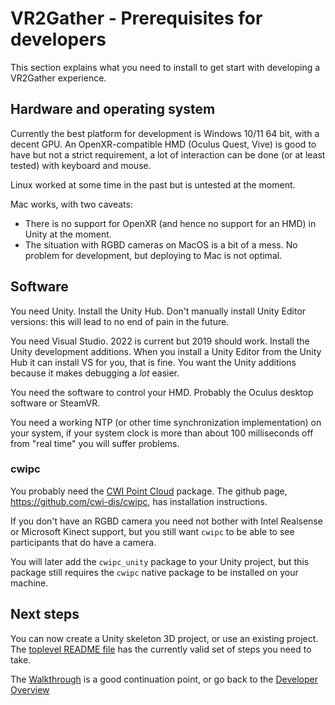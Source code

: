# VR2Gather - Prerequisites for developers

This section explains what you need to install to get start with developing a VR2Gather experience.

## Hardware and operating system

Currently the best platform for development is Windows 10/11 64 bit, with a decent GPU. An OpenXR-compatible HMD (Oculus Quest, Vive) is good to have but not a strict requirement, a lot of interaction can be done (or at least tested) with keyboard and mouse.

Linux worked at some time in the past but is untested at the moment.

Mac works, with two caveats:

- There is no support for OpenXR (and hence no support for an HMD) in Unity at the moment.
- The situation with RGBD cameras on MacOS is a bit of a mess. No problem for development, but deploying to Mac is not optimal.

## Software

You need Unity. Install the Unity Hub. Don't manually install Unity Editor versions: this will lead to no end of pain in the future.

You need Visual Studio. 2022 is current but 2019 should work. Install the Unity development additions. When you install a Unity Editor from the Unity Hub it can install VS for you, that is fine. You want the Unity additions because it makes debugging a _lot_ easier.

You need the software to control your HMD. Probably the Oculus desktop software or SteamVR. 

You need a working NTP (or other time synchronization implementation) on your system, if your system clock is more than about 100 milliseconds off from "real time" you will suffer problems.

### cwipc

You probably need the [CWI Point Cloud](https://github.com/cwi-dis/cwipc) package. The github page, <https://github.com/cwi-dis/cwipc>, has installation instructions. 

If you don't have an RGBD camera you need not bother with Intel Realsense or Microsoft Kinect support, but you still want `cwipc` to be able to see participants that do have a camera.

You will later add the `cwipc_unity` package to your Unity project, but this package still requires the `cwipc` native package to be installed on your machine.

## Next steps

You can now create a Unity skeleton 3D project, or use an existing project. The [toplevel README file](../README.md) has the currently valid set of steps you need to take.

The [Walkthrough](03-walkthrough.md) is a good continuation point, or go back to the [Developer Overview](01-overview.md)
